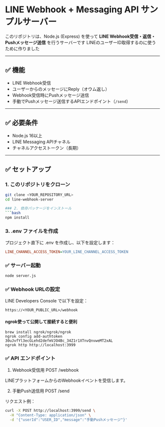 # LINE Webhook + Messaging API サンプルサーバー

このリポジトリは、Node.js (Express) を使って **LINE Webhook受信・返信・Pushメッセージ送信** を行うサーバーです
LINEのユーザーID取得するのに使うために作りました

---

## ✅ 機能
- LINE Webhook受信
- ユーザーからのメッセージにReply（オウム返し）
- Webhook受信時にPushメッセージ送信
- 手動でPushメッセージ送信するAPIエンドポイント（`/send`）

---

## ✅ 必要条件
- Node.js 16以上
- LINE Messaging APIチャネル
- チャネルアクセストークン（長期）

---

## ✅ セットアップ

### 1. このリポジトリをクローン
```bash
git clone <YOUR_REPOSITORY_URL>
cd line-webhook-server

### 2. 依存パッケージをインストール
```bash
npm install
```
### 3. .env ファイルを作成
プロジェクト直下に .env を作成し、以下を設定します：
```ini
LINE_CHANNEL_ACCESS_TOKEN=YOUR_LINE_CHANNEL_ACCESS_TOKEN
```

### ✅ サーバー起動
```bash
node server.js
```

### ✅ Webhook URLの設定
LINE Developers Console で以下を設定：

```
https://<YOUR_PUBLIC_URL>/webhook
```

#### ngrok使って公開して接続すると便利
```
brew install ngrok/ngrok/ngrok
ngrok config add-authtoken 30uJvfYl3ecGLehd2defmVJO4Bc_34Z1r1XTnvQnvweMT2xAL
ngrok http http://localhost:3999
```

### ✅ API エンドポイント
1. Webhook受信用
POST /webhook

LINEプラットフォームからのWebhookイベントを受信します。

2. 手動Push送信用
POST /send

リクエスト例：
```bash
curl -X POST http://localhost:3999/send \
  -H "Content-Type: application/json" \
  -d '{"userId":"USER_ID","message":"手動Pushメッセージ"}'
```
